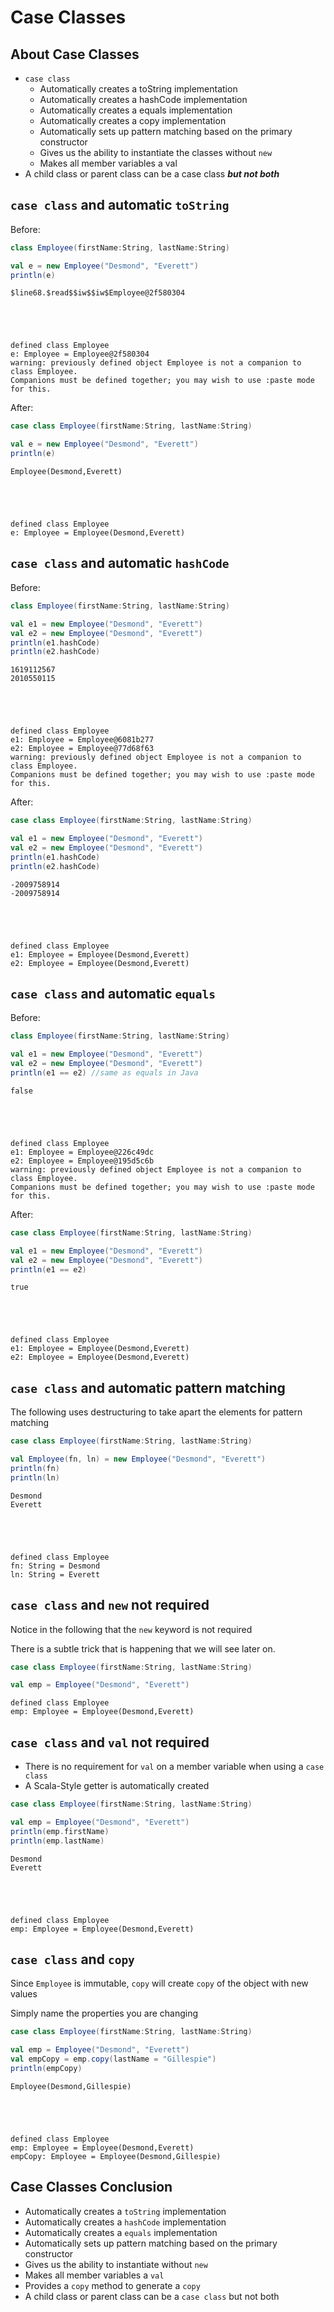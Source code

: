 
# Case Classes

## About Case Classes

* `case class`
  * Automatically creates a toString implementation
  * Automatically creates a hashCode implementation
  * Automatically creates a equals implementation
  * Automatically creates a copy implementation
  * Automatically sets up pattern matching based on the primary constructor
  * Gives us the ability to instantiate the classes without `new`
  * Makes all member variables a val
* A child class or parent class can be a case class **_but not both_**

## `case class` and automatic `toString`

Before:


```scala
class Employee(firstName:String, lastName:String)

val e = new Employee("Desmond", "Everett")
println(e)
```

    $line68.$read$$iw$$iw$Employee@2f580304
    




    defined class Employee
    e: Employee = Employee@2f580304
    warning: previously defined object Employee is not a companion to class Employee.
    Companions must be defined together; you may wish to use :paste mode for this.
    



After:


```scala
case class Employee(firstName:String, lastName:String)

val e = new Employee("Desmond", "Everett")
println(e)
```

    Employee(Desmond,Everett)
    




    defined class Employee
    e: Employee = Employee(Desmond,Everett)
    



## `case class` and automatic `hashCode`

Before:


```scala
class Employee(firstName:String, lastName:String)

val e1 = new Employee("Desmond", "Everett")
val e2 = new Employee("Desmond", "Everett")
println(e1.hashCode)
println(e2.hashCode)
```

    1619112567
    2010550115
    




    defined class Employee
    e1: Employee = Employee@6081b277
    e2: Employee = Employee@77d68f63
    warning: previously defined object Employee is not a companion to class Employee.
    Companions must be defined together; you may wish to use :paste mode for this.
    



After:


```scala
case class Employee(firstName:String, lastName:String)

val e1 = new Employee("Desmond", "Everett")
val e2 = new Employee("Desmond", "Everett")
println(e1.hashCode)
println(e2.hashCode)
```

    -2009758914
    -2009758914
    




    defined class Employee
    e1: Employee = Employee(Desmond,Everett)
    e2: Employee = Employee(Desmond,Everett)
    



## `case class` and automatic `equals`

Before:


```scala
class Employee(firstName:String, lastName:String)

val e1 = new Employee("Desmond", "Everett")
val e2 = new Employee("Desmond", "Everett")
println(e1 == e2) //same as equals in Java
```

    false
    




    defined class Employee
    e1: Employee = Employee@226c49dc
    e2: Employee = Employee@195d5c6b
    warning: previously defined object Employee is not a companion to class Employee.
    Companions must be defined together; you may wish to use :paste mode for this.
    



After:


```scala
case class Employee(firstName:String, lastName:String)

val e1 = new Employee("Desmond", "Everett")
val e2 = new Employee("Desmond", "Everett")
println(e1 == e2)
```

    true
    




    defined class Employee
    e1: Employee = Employee(Desmond,Everett)
    e2: Employee = Employee(Desmond,Everett)
    



## `case class` and automatic pattern matching

The following uses destructuring to take apart the elements for pattern matching


```scala
case class Employee(firstName:String, lastName:String)

val Employee(fn, ln) = new Employee("Desmond", "Everett")
println(fn)
println(ln)
```

    Desmond
    Everett
    




    defined class Employee
    fn: String = Desmond
    ln: String = Everett
    



## `case class` and `new` not required

Notice in the following that the `new` keyword is not required

There is a subtle trick that is happening that we will see later on.


```scala
case class Employee(firstName:String, lastName:String)

val emp = Employee("Desmond", "Everett")
```




    defined class Employee
    emp: Employee = Employee(Desmond,Everett)
    



## `case class` and `val` not required

* There is no requirement for `val` on a member variable when using a `case class`
* A Scala-Style getter is automatically created


```scala
case class Employee(firstName:String, lastName:String)

val emp = Employee("Desmond", "Everett")
println(emp.firstName)
println(emp.lastName)
```

    Desmond
    Everett
    




    defined class Employee
    emp: Employee = Employee(Desmond,Everett)
    



## `case class` and `copy`

Since `Employee` is immutable, `copy` will create `copy` of the object with new values

Simply name the properties you are changing


```scala
case class Employee(firstName:String, lastName:String)

val emp = Employee("Desmond", "Everett")
val empCopy = emp.copy(lastName = "Gillespie")
println(empCopy)
```

    Employee(Desmond,Gillespie)
    




    defined class Employee
    emp: Employee = Employee(Desmond,Everett)
    empCopy: Employee = Employee(Desmond,Gillespie)
    



## Case Classes Conclusion

* Automatically creates a `toString` implementation
* Automatically creates a `hashCode` implementation
* Automatically creates a `equals` implementation
* Automatically sets up pattern matching based on the primary constructor
* Gives us the ability to instantiate without `new`
* Makes all member variables a `val`
* Provides a `copy` method to generate a `copy`
* A child class or parent class can be a `case class` but not both
